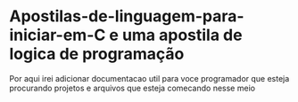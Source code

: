 # Apostilas-de-linguagem-para-iniciar-em-C e uma apostila de logica de programação
Por aqui irei adicionar documentacao util para voce programador que esteja procurando projetos e arquivos que esteja comecando nesse meio
